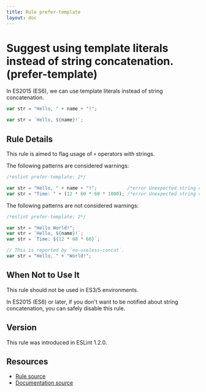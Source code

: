 ```yaml
---
title: Rule prefer-template
layout: doc
---
```

<!-- Note: No pull requests accepted for this file. See README.md in the root directory for details. -->
# Suggest using template literals instead of string concatenation. (prefer-template)

In ES2015 (ES6), we can use template literals instead of string concatenation.

```js
var str = "Hello, " + name + "!";
```

```js
var str = `Hello, ${name}!`;
```

## Rule Details

This rule is aimed to flag usage of `+` operators with strings.

The following patterns are considered warnings:

```js
/*eslint prefer-template: 2*/

var str = "Hello, " + name + "!";           /*error Unexpected string concatenation.*/
var str = "Time: " + (12 * 60 * 60 * 1000); /*error Unexpected string concatenation.*/
```

The following patterns are not considered warnings:

```js
/*eslint prefer-template: 2*/

var str = "Hello World!";
var str = `Hello, ${name}!`;
var str = `Time: ${12 * 60 * 60}`;

// This is reported by `no-useless-concat`.
var str = "Hello, " + "World!";
```

## When Not to Use It

This rule should not be used in ES3/5 environments.

In ES2015 (ES6) or later, if you don't want to be notified about string concatenation, you can safely disable this rule.

## Version

This rule was introduced in ESLint 1.2.0.

## Resources

* [Rule source](https://github.com/eslint/eslint/tree/master/lib/rules/prefer-template.js)
* [Documentation source](https://github.com/eslint/eslint/tree/master/docs/rules/prefer-template.md)
